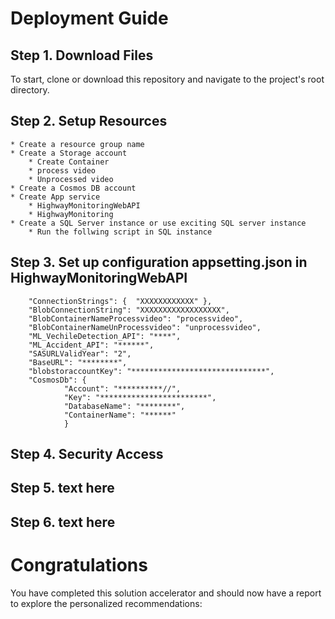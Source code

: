 # Deployment Guide

## Step 1. Download Files
To start, clone or download this repository and navigate to the project's root directory.

## Step 2. Setup Resources
    * Create a resource group name
    * Create a Storage account
        * Create Container 
        * process video
        * Unprocessed video 
    * Create a Cosmos DB account
    * Create App service
        * HighwayMonitoringWebAPI
        * HighwayMonitoring
    * Create a SQL Server instance or use exciting SQL server instance 
        * Run the follwing script in SQL instance


## Step 3. Set up  configuration appsetting.json in HighwayMonitoringWebAPI

        "ConnectionStrings": {  "XXXXXXXXXXXX" },
        "BlobConnectionString": "XXXXXXXXXXXXXXXXXX",
        "BlobContainerNameProcessvideo": "processvideo",
        "BlobContainerNameUnProcessvideo": "unprocessvideo",
        "ML_VechileDetection_API": "****",
        "ML_Accident_API": "******",
        "SASURLValidYear": "2",
        "BaseURL": "********",
        "blobstoraccountKey": "******************************",  
        "CosmosDb": {
                "Account": "**********//",
                "Key": "************************",
                "DatabaseName": "********",
                "ContainerName": "******"
                }




## Step 4. Security Access

## Step 5. text here

## Step 6. text here

# Congratulations
You have completed this solution accelerator and should now have a report to explore the personalized recommendations:

